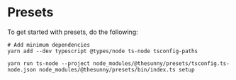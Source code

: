 # Presets

To get started with presets, do the following:

```
# Add minimum dependencies
yarn add --dev typescript @types/node ts-node tsconfig-paths

yarn run ts-node --project node_modules/@thesunny/presets/tsconfig.ts-node.json node_modules/@thesunny/presets/bin/index.ts setup
```
